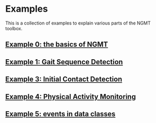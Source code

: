 # Examples

This is a collection of examples to explain various parts of the NGMT toolbox.

## [Example 0: the basics of NGMT](00_tutorial_basics.md)

## [Example 1: Gait Sequence Detection](01_tutorial_gait_sequence_detection.md)

## [Example 3: Initial Contact Detection](02_tutorial_initial_contact_detection.md)

## [Example 4: Physical Activity Monitoring](03_tutorial_physical_activity_monitoring.md)

## [Example 5: events in data classes](04_tutorial_events_in_dataclass.md)